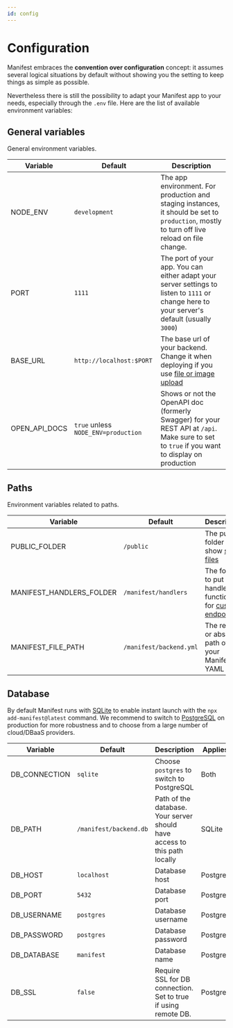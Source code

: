 ```yaml
---
id: config
---
```


# Configuration

Manifest embraces the **convention over configuration** concept: it assumes several logical situations by default without showing you the setting to keep things as simple as possible.

Nevertheless there is still the possibility to adapt your Manifest app to your needs, especially through the `.env` file. Here are the list of available environment variables:

## General variables

General environment variables.

| Variable      | Default                             | Description                                                                                                                                  |
| ------------- | ----------------------------------- | -------------------------------------------------------------------------------------------------------------------------------------------- |
| NODE_ENV      | `development`                       | The app environment. For production and staging instances, it should be set to `production`, mostly to turn off live reload on file change.  |
| PORT          | `1111`                              | The port of your app. You can either adapt your server settings to listen to `1111` or change here to your server's default (usually `3000`) |
| BASE_URL      | `http://localhost:$PORT`            | The base url of your backend. Change it when deploying if you use [file or image upload](./upload.md)                                        |
| OPEN_API_DOCS | `true` unless `NODE_ENV=production` | Shows or not the OpenAPI doc (formerly Swagger) for your REST API at `/api`. Make sure to set to `true` if you want to display on production |

## Paths

Environment variables related to paths.

| Variable                 | Default                 | Description                                                                                  |
| ------------------------ | ----------------------- | -------------------------------------------------------------------------------------------- |
| PUBLIC_FOLDER            | `/public`               | The public folder to show [static files](https://expressjs.com/en/starter/static-files.html) |
| MANIFEST_HANDLERS_FOLDER | `/manifest/handlers`    | The folder to put your handlers functions for [custom endpoints](./endpoints.md)             |
| MANIFEST_FILE_PATH       | `/manifest/backend.yml` | The relative or absolute path of your Manifest YAML file                                     |

## Database

By default Manifest runs with [SQLite](https://www.sqlite.org/) to enable instant launch with the `npx add-manifest@latest` command. We recommend to switch to [PostgreSQL](https://www.postgresql.org/) on production for more robustness and to choose from a large number of cloud/DBaaS providers.

| Variable      | Default                | Description                                                               | Applies To |
| ------------- | ---------------------- | ------------------------------------------------------------------------- | ---------- |
| DB_CONNECTION | `sqlite`               | Choose `postgres` to switch to PostgreSQL                                 | Both       |
| DB_PATH       | `/manifest/backend.db` | Path of the database. Your server should have access to this path locally | SQLite     |
| DB_HOST       | `localhost`            | Database host                                                             | PostgreSQL |
| DB_PORT       | `5432`                 | Database port                                                             | PostgreSQL |
| DB_USERNAME   | `postgres`             | Database username                                                         | PostgreSQL |
| DB_PASSWORD   | `postgres`             | Database password                                                         | PostgreSQL |
| DB_DATABASE   | `manifest`             | Database name                                                             | PostgreSQL |
| DB_SSL        | `false`                | Require SSL for DB connection. Set to true if using remote DB.            | PostgreSQL |

